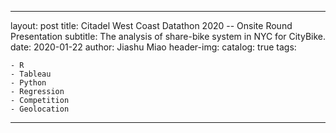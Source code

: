
---
layout:     post
title:      Citadel West Coast Datathon 2020 -- Onsite Round Presentation 
subtitle:   The analysis of share-bike system in NYC for CityBike.
date:       2020-01-22
author:     Jiashu Miao
header-img: 
catalog: true
tags:

    - R
    - Tableau
    - Python
    - Regression
    - Competition
    - Geolocation
---

